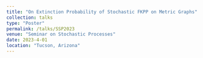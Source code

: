 ```yaml
---
title: "On Extinction Probability of Stochastic FKPP on Metric Graphs"
collection: talks
type: "Poster"
permalink: /talks/SSP2023
venue: "Seminar on Stochastic Processes"
date: 2023-4-01
location: "Tucson, Arizona"
---
```


